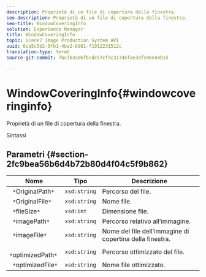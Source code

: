 ```yaml
---
description: Proprietà di un file di copertura della finestra.
seo-description: Proprietà di un file di copertura della finestra.
seo-title: WindowCoveringInfo
solution: Experience Manager
title: WindowCoveringInfo
topic: Scene7 Image Production System API
uuid: 6ca5c5b2-9fb1-4ba2-b981-f1912231512c
translation-type: tm+mt
source-git-commit: 7bc7b3a86fbcdc57cfdc31745fae3afc06e44b15

---
```



# WindowCoveringInfo{#windowcoveringinfo}

Proprietà di un file di copertura della finestra.

Sintassi

## Parametri {#section-2fc9bea56b6d4b72b80d4f04c5f9b862}

| Nome | Tipo | Descrizione |
|---|---|---|
| ` *`OriginalPath`*` | `xsd:string` | Percorso del file. |
| ` *`OriginalFile`*` | `xsd:string` | Nome file. |
| ` *`fileSize`*` | `xsd:int` | Dimensione file. |
| ` *`imagePath`*` | `xsd:string` | Percorso relativo all’immagine. |
| ` *`imageFile`*` | `xsd:string` | Nome del file dell’immagine di copertina della finestra. |
| ` *`optimizedPath`*` | `xsd:string` | Percorso ottimizzato del file. |
| ` *`optimizedFile`*` | `xsd:string` | Nome file ottimizzato. |

